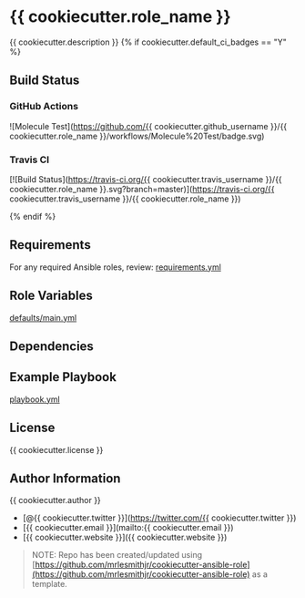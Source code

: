 # {{ cookiecutter.role_name }}

{{ cookiecutter.description }}
{% if cookiecutter.default_ci_badges == "Y" %}
## Build Status

### GitHub Actions

![Molecule Test](https://github.com/{{ cookiecutter.github_username }}/{{ cookiecutter.role_name }}/workflows/Molecule%20Test/badge.svg)

### Travis CI

[![Build Status](https://travis-ci.org/{{ cookiecutter.travis_username }}/{{ cookiecutter.role_name }}.svg?branch=master)](https://travis-ci.org/{{ cookiecutter.travis_username }}/{{ cookiecutter.role_name }})

{% endif %}

## Requirements

For any required Ansible roles, review:
[requirements.yml](requirements.yml)

## Role Variables

[defaults/main.yml](defaults/main.yml)

## Dependencies

## Example Playbook

[playbook.yml](playbook.yml)

## License

{{ cookiecutter.license }}

## Author Information

{{ cookiecutter.author }}

- [@{{ cookiecutter.twitter }}](https://twitter.com/{{ cookiecutter.twitter }})
- [{{ cookiecutter.email }}](mailto:{{ cookiecutter.email }})
- [{{ cookiecutter.website }}]({{ cookiecutter.website }})

> NOTE: Repo has been created/updated using [https://github.com/mrlesmithjr/cookiecutter-ansible-role](https://github.com/mrlesmithjr/cookiecutter-ansible-role) as a template.
